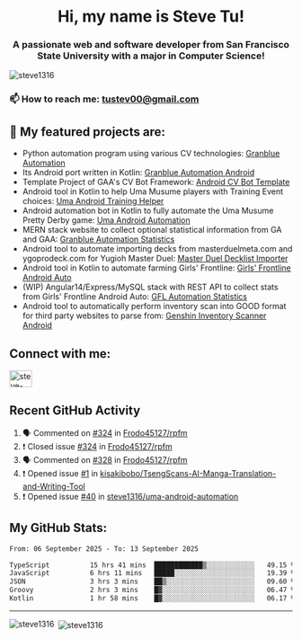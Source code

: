 <h1 align="center">Hi, my name is Steve Tu!</h1>
<h3 align="center">A passionate web and software developer from San Francisco State University with a major in Computer Science!</h3>

<p align="left"> <img src="https://komarev.com/ghpvc/?username=steve1316&label=Profile%20views&color=0e75b6&style=flat" alt="steve1316" /> </p>

### 📫 How to reach me: **tustev00@gmail.com**

## 🔭 My featured projects are:
- Python automation program using various CV technologies: [Granblue Automation](https://github.com/steve1316/granblue-automation-pyautogui)
- Its Android port written in Kotlin: [Granblue Automation Android](https://github.com/steve1316/granblue-automation-android)
- Template Project of GAA's CV Bot Framework: [Android CV Bot Template](https://github.com/steve1316/android-cv-bot-template)
- Android tool in Kotlin to help Uma Musume players with Training Event choices: [Uma Android Training Helper](https://github.com/steve1316/uma-android-training-helper)
- Android automation bot in Kotlin to fully automate the Uma Musume Pretty Derby game: [Uma Android Automation](https://github.com/steve1316/uma-android-automation)
- MERN stack website to collect optional statistical information from GA and GAA: [Granblue Automation Statistics](https://github.com/steve1316/granblue-automation-statistics)
- Android tool to automate importing decks from masterduelmeta.com and ygoprodeck.com for Yugioh Master Duel: [Master Duel Decklist Importer](https://github.com/steve1316/masterduel-android-decklist-importer)
- Android tool in Kotlin to automate farming Girls' Frontline: [Girls' Frontline Android Auto](https://github.com/steve1316/gfl-android-auto)
- (WIP) Angular14/Express/MySQL stack with REST API to collect stats from Girls' Frontline Android Auto: [GFL Automation Statistics](https://github.com/steve1316/gfl-automation-statistics)
- Android tool to automatically perform inventory scan into GOOD format for third party websites to parse from: [Genshin Inventory Scanner Android](https://github.com/steve1316/genshin-inventory-scanner-android)

## Connect with me:

<p align="left">
<a href="https://linkedin.com/in/steve-tu-370ba219b" target="blank"><img align="center" src="https://cdn.jsdelivr.net/npm/simple-icons@3.0.1/icons/linkedin.svg" alt="steve-tu-370ba219b" height="30" width="40" /></a>
</p>

## Recent GitHub Activity

<!--START_SECTION:activity-->
1. 🗣 Commented on [#324](https://github.com/Frodo45127/rpfm/issues/324) in [Frodo45127/rpfm](https://github.com/Frodo45127/rpfm)
2. ❗️ Closed issue [#324](https://github.com/Frodo45127/rpfm/issues/324) in [Frodo45127/rpfm](https://github.com/Frodo45127/rpfm)
3. 🗣 Commented on [#328](https://github.com/Frodo45127/rpfm/issues/328) in [Frodo45127/rpfm](https://github.com/Frodo45127/rpfm)
4. ❗️ Opened issue [#1](https://github.com/kisakibobo/TsengScans-AI-Manga-Translation-and-Writing-Tool/issues/1) in [kisakibobo/TsengScans-AI-Manga-Translation-and-Writing-Tool](https://github.com/kisakibobo/TsengScans-AI-Manga-Translation-and-Writing-Tool)
5. ❗️ Opened issue [#40](https://github.com/steve1316/uma-android-automation/issues/40) in [steve1316/uma-android-automation](https://github.com/steve1316/uma-android-automation)
<!--END_SECTION:activity-->

## My GitHub Stats:

<!--START_SECTION:waka-->

```txt
From: 06 September 2025 - To: 13 September 2025

TypeScript          15 hrs 41 mins  ████████████▒░░░░░░░░░░░░   49.15 %
JavaScript          6 hrs 11 mins   █████░░░░░░░░░░░░░░░░░░░░   19.39 %
JSON                3 hrs 3 mins    ██▒░░░░░░░░░░░░░░░░░░░░░░   09.60 %
Groovy              2 hrs 3 mins    █▓░░░░░░░░░░░░░░░░░░░░░░░   06.47 %
Kotlin              1 hr 58 mins    █▓░░░░░░░░░░░░░░░░░░░░░░░   06.17 %
```

<!--END_SECTION:waka-->

---

<p><img align="left" src="https://github-readme-stats.vercel.app/api/top-langs?username=steve1316&show_icons=true&locale=en&layout=compact&theme=radical" alt="steve1316" /></p>

<p>&nbsp;<img align="center" src="https://github-readme-stats.vercel.app/api?username=steve1316&show_icons=true&locale=en&count_private=true&theme=radical" alt="steve1316" /></p>

